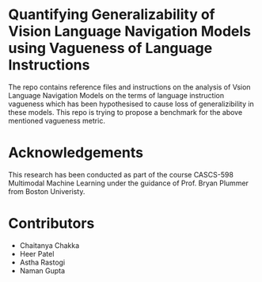 # Quantifying Generalizability of Vision Language Navigation Models using Vagueness of Language Instructions
The repo contains reference files and instructions on the analysis of Vsion Language Navigation Models on the terms of language instruction vagueness which has been hypothesised to cause loss of generalizibility in these models. This repo is trying to propose a benchmark for the above mentioned vagueness metric.

# Acknowledgements
This research has been conducted as part of the course CASCS-598 Multimodal Machine Learning under the guidance of Prof. Bryan Plummer from Boston Univeristy.

# Contributors
- Chaitanya Chakka
- Heer Patel
- Astha Rastogi
- Naman Gupta
